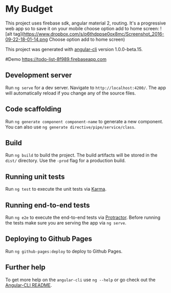 # My Budget

This project uses firebase sdk, angular material 2, routing.
It's a progressive web app so to save it on your mobile choose option add to home screen:
![alt tag](https://www.dropbox.com/s/p6thdppse0ox8mc/Screenshot_2016-09-22-18-01-14.png Choose option add to home screen)

This project was generated with [angular-cli](https://github.com/angular/angular-cli) version 1.0.0-beta.15.

#Demo
https://todo-list-8f989.firebaseapp.com

## Development server
Run `ng serve` for a dev server. Navigate to `http://localhost:4200/`. The app will automatically reload if you change any of the source files.

## Code scaffolding

Run `ng generate component component-name` to generate a new component. You can also use `ng generate directive/pipe/service/class`.

## Build

Run `ng build` to build the project. The build artifacts will be stored in the `dist/` directory. Use the `-prod` flag for a production build.

## Running unit tests

Run `ng test` to execute the unit tests via [Karma](https://karma-runner.github.io).

## Running end-to-end tests

Run `ng e2e` to execute the end-to-end tests via [Protractor](http://www.protractortest.org/). 
Before running the tests make sure you are serving the app via `ng serve`.

## Deploying to Github Pages

Run `ng github-pages:deploy` to deploy to Github Pages.

## Further help

To get more help on the `angular-cli` use `ng --help` or go check out the [Angular-CLI README](https://github.com/angular/angular-cli/blob/master/README.md).
